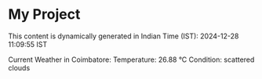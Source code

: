 # My Project

This content is dynamically generated in Indian Time (IST): 2024-12-28 11:09:55 IST


Current Weather in Coimbatore:
Temperature: 26.88 °C
Condition: scattered clouds

